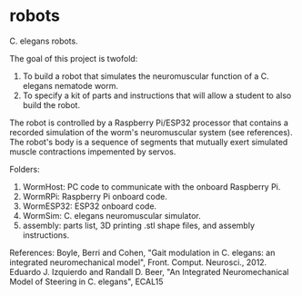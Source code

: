 # robots
C. elegans robots.

The goal of this project is twofold:
1. To build a robot that simulates the neuromuscular function of a C. elegans nematode worm.
2. To specify a kit of parts and instructions that will allow a student to also build the robot.

The robot is controlled by a Raspberry Pi/ESP32 processor that contains a recorded simulation of the worm's
neuromuscular system (see references). The robot's body is a sequence of segments that mutually exert simulated muscle
contractions impemented by servos.

Folders:
1. WormHost: PC code to communicate with the onboard Raspberry Pi.
2. WormRPi: Raspberry Pi onboard code.
3. WormESP32: ESP32 onboard code.
4. WormSim: C. elegans neuromuscular simulator.
5. assembly: parts list, 3D printing .stl shape files, and assembly instructions.

References:
Boyle, Berri and Cohen, "Gait modulation in C. elegans: an integrated neuromechanical model", Front. Comput. Neurosci., 2012.
Eduardo J. Izquierdo and Randall D. Beer, "An Integrated Neuromechanical Model of Steering in C. elegans", ECAL15